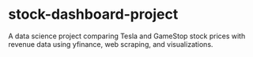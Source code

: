 # stock-dashboard-project
A data science project comparing Tesla and GameStop stock prices with revenue data using yfinance, web scraping, and visualizations.
